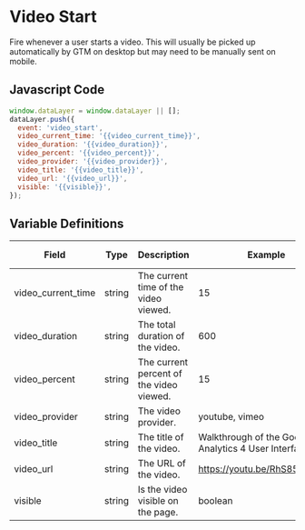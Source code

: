 # Video Start

Fire whenever a user starts a video. This will usually be picked up automatically by GTM on desktop but may need to be manually sent on mobile.

## Javascript Code

```js
window.dataLayer = window.dataLayer || [];
dataLayer.push({
  event: 'video_start',
  video_current_time: '{{video_current_time}}',
  video_duration: '{{video_duration}}',
  video_percent: '{{video_percent}}',
  video_provider: '{{video_provider}}',
  video_title: '{{video_title}}',
  video_url: '{{video_url}}',
  visible: '{{visible}}',
});
```

## Variable Definitions

|Field|Type|Description|Example|Pattern|Min Length|Max Length|Minimum|Maximum|Multiple Of|
| --- | --- | --- | --- | --- | --- | --- | --- | --- | --- |
|video_current_time|string|The current time of the video viewed.|15|
|video_duration|string|The total duration of the video.|600|
|video_percent|string|The current percent of the video viewed.|15|
|video_provider|string|The video provider.|youtube, vimeo|
|video_title|string|The title of the video.|Walkthrough of the Google Analytics 4 User Interface|
|video_url|string|The URL of the video.|https://youtu.be/RhS85WQiBLU|
|visible|string|Is the video visible on the page.|boolean|